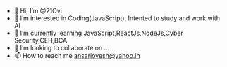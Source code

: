 - 👋 Hi, I’m @21Ovi
- 👀 I’m interested in Coding(JavaScript), Intented to study and work with AI
- 🌱 I’m currently learning JavaScript,ReactJs,NodeJs,Cyber Security,CEH,BCA
- 💞️ I’m looking to collaborate on ...
- 📫 How to reach me ansariovesh@yahoo.in

<!---
21Ovi/21Ovi is a ✨ special ✨ repository because its `README.md` (this file) appears on your GitHub profile.
You can click the Preview link to take a look at your changes.
--->
